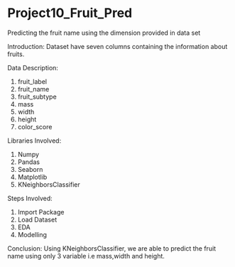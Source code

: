 # Project10_Fruit_Pred
Predicting the fruit name using the dimension provided in data set

Introduction:
Dataset have seven columns containing the information about fruits.  

Data Description:
1. fruit_label	
2. fruit_name	
3. fruit_subtype	
4. mass	
5. width	
6. height	
7. color_score

Libraries Involved:

1. Numpy
2. Pandas
3. Seaborn
4. Matplotlib
5. KNeighborsClassifier

Steps Involved:
1. Import Package
2. Load Dataset
3. EDA
4. Modelling

Conclusion:
Using KNeighborsClassifier, we are able to predict the fruit name using only 3 variable i.e mass,width and height.
